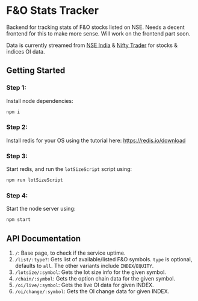 # F&O Stats Tracker

Backend for tracking stats of F&O stocks listed on NSE. Needs a decent frontend for this to make more sense. Will work on the frontend part soon.

Data is currently streamed from [NSE India](https://www.nseindia.com/) & [Nifty Trader](https://www.niftytrader.in/) for stocks & indices OI data.

## Getting Started
### Step 1:
Install node dependencies:
```bash
npm i
```

### Step 2:
Install redis for your OS using the tutorial here: https://redis.io/download

### Step 3:
Start redis, and run the `lotSizeScript` script using:
```bash
npm run lotSizeScript
```

### Step 4:
Start the node server using:
```bash
npm start
```

## API Documentation
1. `/`: Base page, to check if the service uptime.
2. `/list/:type?`: Gets list of available/listed F&O symbols. `type` is optional, defaults to `all`. The other variants include `INDEX`/`EQUITY`.
3. `/lotsize/:symbol`: Gets the lot size info for the given symbol.
4. `/chain/:symbol`: Gets the option chain data for the given symbol.
5. `/oi/live/:symbol`: Gets the live OI data for given INDEX.
6. `/oi/change/:symbol`: Gets the OI change data for given INDEX.
